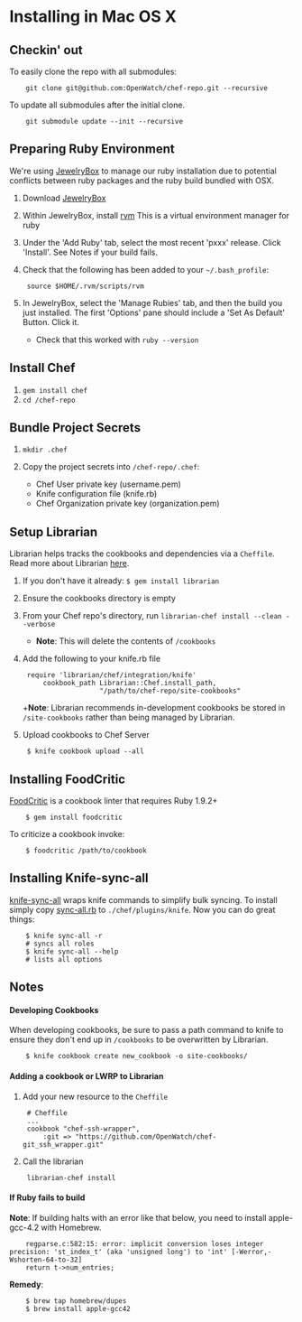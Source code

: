 # Installing in Mac OS X

## Checkin' out
To easily clone the repo with all submodules:

		git clone git@github.com:OpenWatch/chef-repo.git --recursive
		
To update all submodules after the initial clone.

		git submodule update --init --recursive

## Preparing Ruby Environment

We're using [JewelryBox](http://jewelrybox.unfiniti.com/) to manage our ruby installation due to potential conflicts between ruby packages and the ruby build bundled with OSX.

1. Download [JewelryBox](http://jewelrybox.unfiniti.com/)

1.  Within JewelryBox, install [rvm](https://rvm.io/)
This is a virtual environment manager for ruby

1. Under the 'Add Ruby' tab, select the most recent 'pxxx' release. Click 'Install'. See Notes if your build fails.

1. Check that the following has been added to your `~/.bash_profile`:

		source $HOME/.rvm/scripts/rvm

1. In JewelryBox, select the 'Manage Rubies' tab, and then the build you just installed. The first 'Options' pane should include a 'Set As Default' Button. Click it.

	+ Check that this worked with `ruby --version`

## Install Chef

1. `gem install chef`
2. `cd /chef-repo`

## Bundle Project Secrets

1. `mkdir .chef`
2. Copy the project secrets into `/chef-repo/.chef`:

	+ Chef User private key (username.pem)
	+ Knife configuration file (knife.rb)
	+ Chef Organization private key (organization.pem)

## Setup Librarian

Librarian helps tracks the cookbooks and dependencies via a `Cheffile`. Read more about Librarian [here](https://github.com/applicationsonline/librarian).

1. If you don't have it already: `$ gem install librarian`
2. Ensure the cookbooks directory is empty
2. From your Chef repo's directory, run `librarian-chef install --clean --verbose`
    + **Note**: This will delete the contents of `/cookbooks`
3. Add the following to your knife.rb file
		
		require 'librarian/chef/integration/knife'
			cookbook_path Librarian::Chef.install_path,
			              "/path/to/chef-repo/site-cookbooks"

	+**Note**: Librarian recommends in-development cookbooks be stored in `/site-cookbooks` rather than being managed by Librarian.

5. Upload cookbooks to Chef Server

		$ knife cookbook upload --all

## Installing FoodCritic
[FoodCritic](http://acrmp.github.com/foodcritic/) is a cookbook linter that requires Ruby 1.9.2+

		$ gem install foodcritic
		
To criticize a cookbook invoke:

		$ foodcritic /path/to/cookbook

## Installing Knife-sync-all
[knife-sync-all](https://github.com/cdoughty77/knife-sync-all) wraps knife commands to simplify bulk syncing. To install simply copy [sync-all.rb](https://raw.github.com/cdoughty77/knife-sync-all/master/sync-all.rb) to `./chef/plugins/knife`. Now you can do great things:

		$ knife sync-all -r
		# syncs all roles
		$ knife sync-all --help
		# lists all options

## Notes

#### Developing Cookbooks

When developing cookbooks, be sure to pass a path command to knife to ensure they don't end up in `/cookbooks` to be overwritten by Librarian.

		$ knife cookbook create new_cookbook -o site-cookbooks/

#### Adding a cookbook or LWRP to Librarian

1. Add your new resource to the `Cheffile`

		# Cheffile
		...
		cookbook "chef-ssh-wrapper",
  			:git => "https://github.com/OpenWatch/chef-git_ssh_wrapper.git"

2. Call the librarian

		librarian-chef install

#### If Ruby fails to build
  **Note**: If building halts with an error like that below, you need to install apple-gcc-4.2 with Homebrew.

		regparse.c:582:15: error: implicit conversion loses integer precision: 'st_index_t' (aka 'unsigned long') to 'int' [-Werror,-Wshorten-64-to-32]
		return t->num_entries;

**Remedy**:
	
    	$ brew tap homebrew/dupes
		$ brew install apple-gcc42
